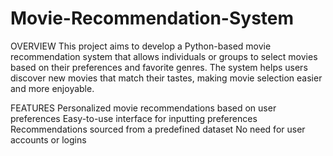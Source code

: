 # Movie-Recommendation-System

OVERVIEW
This project aims to develop a Python-based movie recommendation system that allows individuals or groups to select movies based on their preferences and favorite genres. The system helps users discover new movies that match their tastes, making movie selection easier and more enjoyable.

FEATURES
Personalized movie recommendations based on user preferences
Easy-to-use interface for inputting preferences
Recommendations sourced from a predefined dataset
No need for user accounts or logins

